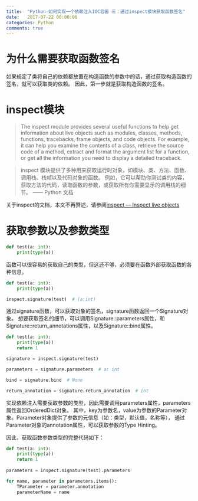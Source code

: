 ```yaml
---
title:  "Python-如何实现一个依赖注入IOC容器 三：通过inspect模块获取函数签名"
date:   2017-07-22 00:00:00
categories: Python
comments: true
---
```


# 为什么需要获取函数签名

如果规定了类将自己的依赖都放置在构造函数的参数中的话，通过获取构造函数的签名，就可以获取类的依赖。
因此，第一步就是获取构造函数的签名。

# inspect模块

> The inspect module provides several useful functions to help get information about live objects such as modules, classes, methods, functions, tracebacks, frame objects, and code objects. For example, it can help you examine the contents of a class, retrieve the source code of a method, extract and format the argument list for a function, or get all the information you need to display a detailed traceback.

> inspect 模块提供了多种用来获取运行时对象，如模块、类、方法、函数、调用栈、栈帧以及代码对象的函数。
  例如，它可以帮助你测试类的内容，获取方法的代码，读取函数的参数，或获取所有你需要显示的调用栈的细节。
                                    —— Python 文档


关于inspect的文档，本文不再赘述，请参阅[inspect — Inspect live objects](https://docs.python.org/3/library/inspect.html)

# 获取参数以及参数类型

```python
def test(a: int):
    print(type(a))

```
函数可以很容易的获取自己的类型，但这还不够，必须要在函数外部获取函数的各种信息。
```python
def test(a: int):
    print(type(a))

inspect.signature(test)  # (a:int)


```

通过signature函数，可以获取对象的签名，signature函数返回一个Signature对象。
想要获取签名的细节，可以调用Signature::parameters属性，和Signature::return_annotations属性，以及Signature::bind属性。

```python
def test(a: int):
    print(type(a))
    return 1

signature = inspect.signature(test)

parameters = signature.parameters  # a: int

bind = signature.bind  # None

return_annotation = signature.return_annotation  # int

```

实现依赖注入需要获取参数的类型，因此需要调用parameters属性，parameters属性返回OrderedDict对象。
其中，key为参数名，value为参数的Parameter对象。Parameter对象提供了参数的元信息（如：类型，默认值，名称等），
通过Parameter对象的annotation属性，可以获取参数的Type Hinting。

因此，获取函数参数类型的完整代码如下：

```python
def test(a: int):
    print(type(a))
    return 1
    
parameters = inspect.signature(test).parameters

for name, parameter in parameters.items():
    TParameter = parameter.annotation
    parameterName = name

```